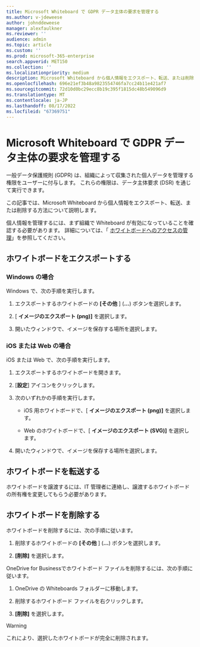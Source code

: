 ```yaml
---
title: Microsoft Whiteboard で GDPR データ主体の要求を管理する
ms.author: v-jdeweese
author: johnddeweese
manager: alexfaulkner
ms.reviewer: ''
audience: admin
ms.topic: article
ms.custom: ''
ms.prod: microsoft-365-enterprise
search.appverid: MET150
ms.collection: ''
ms.localizationpriority: medium
description: Microsoft Whiteboard から個人情報をエクスポート、転送、または削除する方法について説明します。
ms.openlocfilehash: 696e21ef3b48a9823554746fa7cc24b11e421af7
ms.sourcegitcommit: 72d10d0bc29ecc8b19c395f1815dc48b549096d9
ms.translationtype: MT
ms.contentlocale: ja-JP
ms.lasthandoff: 08/17/2022
ms.locfileid: "67369751"
---
```

# <a name="manage-gdpr-data-subject-requests-in-microsoft-whiteboard"></a>Microsoft Whiteboard で GDPR データ主体の要求を管理する

一般データ保護規則 (GDPR) は、組織によって収集された個人データを管理する権限をユーザーに付与します。 これらの権限は、データ主体要求 (DSR) を通じて実行できます。

この記事では、Microsoft Whiteboard から個人情報をエクスポート、転送、または削除する方法について説明します。

個人情報を管理するには、まず組織で Whiteboard が有効になっていることを確認する必要があります。 詳細については、「 [ホワイトボードへのアクセスの管理](manage-whiteboard-access-organizations.md)」を参照してください。

## <a name="export-a-whiteboard"></a>ホワイトボードをエクスポートする

### <a name="on-windows"></a>Windows の場合

Windows で、次の手順を実行します。

1. エクスポートするホワイトボードの **[その他** ] (**...**) ボタンを選択します。 

2. [ **イメージのエクスポート (png)]** を選択します。

3. 開いたウィンドウで、イメージを保存する場所を選択します。

### <a name="on-ios-or-the-web"></a>iOS または Web の場合

iOS または Web で、次の手順を実行します。

1. エクスポートするホワイトボードを開きます。

2. [**設定**] アイコンをクリックします。

3. 次のいずれかの手順を実行します。

   - iOS 用ホワイトボードで、[ **イメージのエクスポート (png)]** を選択します。

   - Web のホワイトボードで、[ **イメージのエクスポート (SVG)]** を選択します。

4. 開いたウィンドウで、イメージを保存する場所を選択します。

## <a name="transfer-a-whiteboard"></a>ホワイトボードを転送する

ホワイトボードを譲渡するには、IT 管理者に連絡し、譲渡するホワイトボードの所有権を変更してもらう必要があります。

## <a name="delete-a-whiteboard"></a>ホワイトボードを削除する

ホワイトボードを削除するには、次の手順に従います。

1. 削除するホワイトボードの **[その他** ] (**...**) ボタンを選択します。

2. **[削除]** を選択します。

OneDrive for Businessでホワイトボード ファイルを削除するには、次の手順に従います。

1.  OneDrive の Whiteboards フォルダーに移動します。

2.  削除するホワイトボード ファイルを右クリックします。

3. **[削除]** を選択します。

>[!WARNING]
> これにより、選択したホワイトボードが完全に削除されます。

